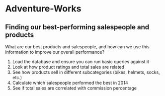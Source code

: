 # Adventure-Works

## Finding our best-performing salespeople and products

What are our best products and salespeople, and how can we use this information to improve our overall performance?
1.  Load the database and ensure you can run basic queries against it
2.  Look at how product ratings and total sales are related
3.  See how products sell in different subcategories (bikes, helmets, socks, etc.)
4.  Calculate which salespeople performed the best in 2014
5.  See if total sales are correlated with commission percentage
